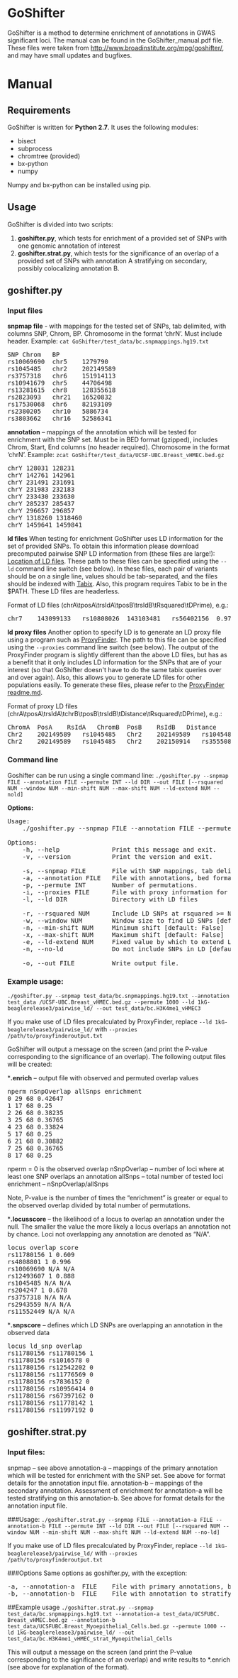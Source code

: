 # GoShifter

GoShifter is a method to determine enrichment of annotations in GWAS significant loci. The manual can be found in the GoShifter_manual.pdf file. These files were taken from http://www.broadinstitute.org/mpg/goshifter/, and may have small updates and bugfixes.

# Manual

## Requirements
GoShifter is written for **Python 2.7**. It uses the following modules:
* bisect
* subprocess
* chromtree (provided)
* bx-python
* numpy

Numpy and bx-python can be installed using pip.

## Usage
GoShifter is divided into two scripts: 
1. **goshifter.py**, which tests for enrichment of a provided set of SNPs with one genomic annotation of interest
2. **goshifter.strat.py**, which tests for the significance of an overlap of a provided set of SNPs with annotation A stratifying on secondary, possibly colocalizing annotation B.

## **goshifter.py**
### Input files

**snpmap file** - with mappings for the tested set of SNPs, tab delimited, with columns SNP, Chrom, BP. Chromosome in the format ‘chrN’. Must include header. Example: ```cat GoShifter/test_data/bc.snpmappings.hg19.txt```
<pre>
SNP	Chrom	BP
rs10069690	chr5	1279790
rs1045485	chr2	202149589
rs3757318	chr6	151914113
rs10941679	chr5	44706498
rs13281615	chr8	128355618
rs2823093	chr21	16520832
rs17530068	chr6	82193109
rs2380205	chr10	5886734
rs3803662	chr16	52586341
</pre>

**annotation** – mappings of the annotation which will be tested for enrichment with the SNP set. Must be in BED format (gzipped), includes Chrom, Start, End columns (no header required). Chromosome in the format ‘chrN’. Example: ```zcat GoShifter/test_data/UCSF-UBC.Breast_vHMEC.bed.gz```
<pre>
chrY 128031 128231
chrY 142761 142961
chrY 231491 231691
chrY 231983 232183
chrY 233430 233630
chrY 285237 285437
chrY 296657 296857
chrY 1318260 1318460
chrY 1459641 1459841
</pre>

**ld files** 
When testing for enrichment GoShifter uses LD information for the set of provided SNPs. To obtain this information please download precomputed pairwise SNP LD information from (these files are large!): [Location of LD files](https://www.broadinstitute.org/~slowikow/tgp/pairwise_ld/). These path to these files can be specified using the ```--ld``` command line switch (see below). In these files, each pair of variants should be on a single line, values should be tab-separated, and the files should be indexed with [Tabix](http://www.htslib.org/doc/tabix.html). Also, this program requires Tabix to be in the $PATH. These LD files are headerless.

Format of LD files (chrA\tposA\trsIdA\tposB\trsIdB\tRsquared\tDPrime), e.g.:
<pre>
chr7	143099133	rs10808026	143103481	rs56402156	0.970556	0.992515
</pre>

**ld proxy files** 
Another option to specify LD is to generate an LD proxy file using a program such as [ProxyFinder](https://github.com/immunogenomics/harmjan/releases). The path to this file can be specified using the ```--proxies``` command line switch (see below). The output of the ProxyFinder program is slightly different than the above LD files, but has as a benefit that it only includes LD information for the SNPs that are of your interest (so that GoShifter doesn't have to do the same tabix queries over and over again). Also, this allows you to generate LD files for other populations easily. To generate these files, please refer to the [ProxyFinder readme.md](https://github.com/immunogenomics/harmjan/tree/master/ProxyFinder).

Format of proxy LD files (chrA\tposA\trsIdA\tchrB\tposB\trsIdB\tDistance\tRsquared\tDPrime), e.g.:
<pre>
ChromA	PosA	RsIdA	ChromB	PosB	RsIdB	Distance	RSquared	Dprime
Chr2	202149589	rs1045485	Chr2	202149589	rs1045485	0	0.9999999999999981	0.999999999999999
Chr2	202149589	rs1045485	Chr2	202150914	rs35550815	1325	0.9999999999999981	0.999999999999999
</pre>


### Command line
Goshifter can be run using a single command line:
```./goshifter.py --snpmap FILE --annotation FILE --permute INT --ld DIR --out FILE [--rsquared NUM --window NUM --min-shift NUM --max-shift NUM --ld-extend NUM --nold]```

**Options:**
<pre>
Usage:
    ./goshifter.py --snpmap FILE --annotation FILE --permute INT [--ld DIR --proxies FILE] --out FILE [--rsquared NUM --window NUM --min-shift NUM --max-shift NUM --ld-extend NUM --no-ld]

Options:
    -h, --help              Print this message and exit.
    -v, --version           Print the version and exit.

    -s, --snpmap FILE       File with SNP mappings, tab delimited, must include header: SNP, CHR, BP. Chromosomes in format chrN.
    -a, --annotation FILE   File with annotations, bed format. No header.
    -p, --permute INT       Number of permutations.
    -i, --proxies FILE      File with proxy information for snps in --snpmap; takes precedence over --ld
    -l, --ld DIR            Directory with LD files
    
    -r, --rsquared NUM      Include LD SNPs at rsquared >= NUM [default: 0.8]
    -w, --window NUM        Window size to find LD SNPs [default: 5e5]
    -n, --min-shift NUM     Minimum shift [default: False]
    -x, --max-shift NUM     Maximum shift [default: False]
    -e, --ld-extend NUM     Fixed value by which to extend LD boundries [default: False]
    -n, --no-ld             Do not include SNPs in LD [default: False]

    -o, --out FILE          Write output file.
</pre>

### Example usage:
```./goshifter.py --snpmap test_data/bc.snpmappings.hg19.txt --annotation test_data /UCSF-UBC.Breast_vHMEC.bed.gz --permute 1000 --ld 1kG-beaglerelease3/pairwise_ld/ --out test_data/bc.H3K4me1_vHMEC3```

If you make use of LD files precalculated by ProxyFinder, replace ```--ld 1kG-beaglerelease3/pairwise_ld/``` with ```--proxies /path/to/proxyfinderoutput.txt```

GoShifter will output a message on the screen (and print the P-value corresponding to the significance of an overlap). The following output files will be created: 

***.enrich** – output file with observed and permuted overlap values
<pre>
nperm nSnpOverlap allSnps enrichment
0 29 68 0.42647
1 17 68 0.25
2 26 68 0.38235
3 25 68 0.36765
4 23 68 0.33824
5 17 68 0.25
6 21 68 0.30882
7 25 68 0.36765
8 17 68 0.25
</pre>

nperm = 0 is the observed overlap
nSnpOverlap – number of loci where at least one SNP overlaps an annotation
allSnps – total number of tested loci
enrichment – nSnpOverlap/allSnps

Note, P-value is the number of times the “enrichment” is greater or equal to the observed overlap divided by total number of permutations.

***.locusscore** – the likelihood of a locus to overlap an annotation under the null. The smaller the value the more likely a locus overlaps an annotation not by chance. Loci not overlapping any annotation are denoted as “N/A”.
<pre>
locus overlap score
rs11780156 1 0.609
rs4808801 1 0.996
rs10069690 N/A N/A
rs12493607 1 0.888
rs1045485 N/A N/A
rs204247 1 0.678
rs3757318 N/A N/A
rs2943559 N/A N/A
rs11552449 N/A N/A
</pre>

***.snpscore** – defines which LD SNPs are overlapping an annotation in the
observed data
<pre>
locus ld_snp overlap
rs11780156 rs11780156 1
rs11780156 rs1016578 0
rs11780156 rs12542202 0
rs11780156 rs11776569 0
rs11780156 rs7836152 0
rs11780156 rs10956414 0
rs11780156 rs67397162 0
rs11780156 rs11778142 1
rs11780156 rs11997192 0
</pre>

## **goshifter.strat.py**
### Input files:
snpmap – see above
annotation-a – mappings of the primary annotation which will be tested for enrichment with the SNP set. See above for format details for the annotation input file.
annotation-b – mappings of the secondary annotation. Assessment of enrichment for annotation-a will be tested stratifying on this annotation-b. See above for format details for the annotation input file.

###Usage:
```./goshifter.strat.py --snpmap FILE --annotation-a FILE --annotation-b FILE --permute INT --ld DIR --out FILE [--rsquared NUM --window NUM --min-shift NUM --max-shift NUM --ld-extend NUM --no-ld]```

If you make use of LD files precalculated by ProxyFinder, replace ```--ld 1kG-beaglerelease3/pairwise_ld/``` with ```--proxies /path/to/proxyfinderoutput.txt```

###Options
Same options as goshifter.py, with the exception:
<pre>
-a, --annotation-a	FILE	File with primary annotations, bed format. Gzipped. No header.
-b, --annotation-b	FILE	File with annotation to stratify on, bed format. Gzipped. No header.
</pre>

##Example usage
```./goshifter.strat.py --snpmap test_data/bc.snpmappings.hg19.txt --annotation-a test_data/UCSFUBC. Breast_vHMEC.bed.gz --annotation-b test_data/UCSFUBC.Breast_Myoepithelial_Cells.bed.gz --permute 1000 --ld 1kG-beaglerelease3/pairwise_ld/ --out test_data/bc.H3K4me1_vHMEC_strat_Myoepithelial_Cells```

This will output a message on the screen (and print the P-value corresponding to the significance of an overlap) and write results to *.enrich (see above for explanation of the format).
